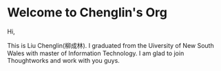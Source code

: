 # Welcome to Chenglin's Org
Hi,

This is Liu Chenglin(柳成林). I graduated from the Uiversity of New South Wales with master of Information Technology. I am glad to join Thoughtworks and work with you guys.

